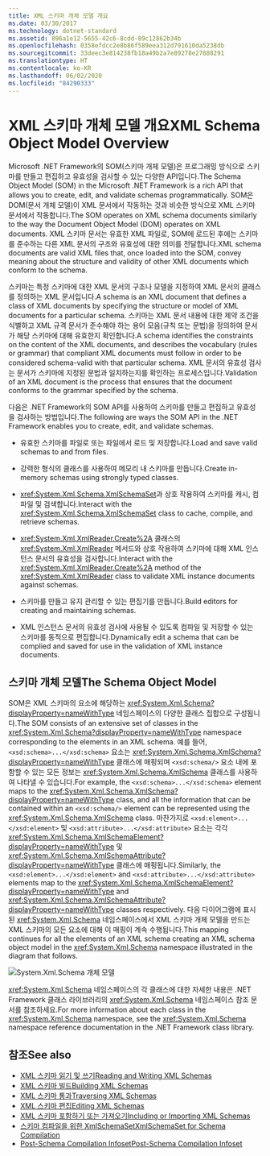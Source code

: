 ```yaml
---
title: XML 스키마 개체 모델 개요
ms.date: 03/30/2017
ms.technology: dotnet-standard
ms.assetid: 896a1e12-5655-42c6-8cdd-89c12862b34b
ms.openlocfilehash: 0358efdcc2e8b86f589eea312d791610da5238db
ms.sourcegitcommit: 33deec3e814238fb18a49b2a7e89278e27888291
ms.translationtype: HT
ms.contentlocale: ko-KR
ms.lasthandoff: 06/02/2020
ms.locfileid: "84290333"
---
```

# <a name="xml-schema-object-model-overview"></a><span data-ttu-id="cbc28-102">XML 스키마 개체 모델 개요</span><span class="sxs-lookup"><span data-stu-id="cbc28-102">XML Schema Object Model Overview</span></span>
<span data-ttu-id="cbc28-103">Microsoft .NET Framework의 SOM(스키마 개체 모델)은 프로그래밍 방식으로 스키마를 만들고 편집하고 유효성을 검사할 수 있는 다양한 API입니다.</span><span class="sxs-lookup"><span data-stu-id="cbc28-103">The Schema Object Model (SOM) in the Microsoft .NET Framework is a rich API that allows you to create, edit, and validate schemas programmatically.</span></span> <span data-ttu-id="cbc28-104">SOM은 DOM(문서 개체 모델)이 XML 문서에서 작동하는 것과 비슷한 방식으로 XML 스키마 문서에서 작동합니다.</span><span class="sxs-lookup"><span data-stu-id="cbc28-104">The SOM operates on XML schema documents similarly to the way the Document Object Model (DOM) operates on XML documents.</span></span> <span data-ttu-id="cbc28-105">XML 스키마 문서는 유효한 XML 파일로, SOM에 로드된 후에는 스키마를 준수하는 다른 XML 문서의 구조와 유효성에 대한 의미를 전달합니다.</span><span class="sxs-lookup"><span data-stu-id="cbc28-105">XML schema documents are valid XML files that, once loaded into the SOM, convey meaning about the structure and validity of other XML documents which conform to the schema.</span></span>  
  
 <span data-ttu-id="cbc28-106">스키마는 특정 스키마에 대한 XML 문서의 구조나 모델을 지정하여 XML 문서의 클래스를 정의하는 XML 문서입니다.</span><span class="sxs-lookup"><span data-stu-id="cbc28-106">A schema is an XML document that defines a class of XML documents by specifying the structure or model of XML documents for a particular schema.</span></span> <span data-ttu-id="cbc28-107">스키마는 XML 문서 내용에 대한 제약 조건을 식별하고 XML 규격 문서가 준수해야 하는 용어 모음(규칙 또는 문법)을 정의하여 문서가 해당 스키마에 대해 유효한지 확인합니다.</span><span class="sxs-lookup"><span data-stu-id="cbc28-107">A schema identifies the constraints on the content of the XML documents, and describes the vocabulary (rules or grammar) that compliant XML documents must follow in order to be considered schema-valid with that particular schema.</span></span> <span data-ttu-id="cbc28-108">XML 문서의 유효성 검사는 문서가 스키마에 지정된 문법과 일치하는지를 확인하는 프로세스입니다.</span><span class="sxs-lookup"><span data-stu-id="cbc28-108">Validation of an XML document is the process that ensures that the document conforms to the grammar specified by the schema.</span></span>  
  
 <span data-ttu-id="cbc28-109">다음은 .NET Framework의 SOM API를 사용하여 스키마를 만들고 편집하고 유효성을 검사하는 방법입니다.</span><span class="sxs-lookup"><span data-stu-id="cbc28-109">The following are ways the SOM API in the .NET Framework enables you to create, edit, and validate schemas.</span></span>  
  
- <span data-ttu-id="cbc28-110">유효한 스키마를 파일로 또는 파일에서 로드 및 저장합니다.</span><span class="sxs-lookup"><span data-stu-id="cbc28-110">Load and save valid schemas to and from files.</span></span>  
  
- <span data-ttu-id="cbc28-111">강력한 형식의 클래스를 사용하여 메모리 내 스키마를 만듭니다.</span><span class="sxs-lookup"><span data-stu-id="cbc28-111">Create in-memory schemas using strongly typed classes.</span></span>  
  
- <span data-ttu-id="cbc28-112"><xref:System.Xml.Schema.XmlSchemaSet>과 상호 작용하여 스키마를 캐시, 컴파일 및 검색합니다.</span><span class="sxs-lookup"><span data-stu-id="cbc28-112">Interact with the <xref:System.Xml.Schema.XmlSchemaSet> class to cache, compile, and retrieve schemas.</span></span>  
  
- <span data-ttu-id="cbc28-113"><xref:System.Xml.XmlReader.Create%2A> 클래스의 <xref:System.Xml.XmlReader> 메서드와 상호 작용하여 스키마에 대해 XML 인스턴스 문서의 유효성을 검사합니다.</span><span class="sxs-lookup"><span data-stu-id="cbc28-113">Interact with the <xref:System.Xml.XmlReader.Create%2A> method of the <xref:System.Xml.XmlReader> class to validate XML instance documents against schemas.</span></span>  
  
- <span data-ttu-id="cbc28-114">스키마를 만들고 유지 관리할 수 있는 편집기를 만듭니다.</span><span class="sxs-lookup"><span data-stu-id="cbc28-114">Build editors for creating and maintaining schemas.</span></span>  
  
- <span data-ttu-id="cbc28-115">XML 인스턴스 문서의 유효성 검사에 사용될 수 있도록 컴파일 및 저장할 수 있는 스키마를 동적으로 편집합니다.</span><span class="sxs-lookup"><span data-stu-id="cbc28-115">Dynamically edit a schema that can be complied and saved for use in the validation of XML instance documents.</span></span>  
  
## <a name="the-schema-object-model"></a><span data-ttu-id="cbc28-116">스키마 개체 모델</span><span class="sxs-lookup"><span data-stu-id="cbc28-116">The Schema Object Model</span></span>  
 <span data-ttu-id="cbc28-117">SOM은 XML 스키마의 요소에 해당하는 <xref:System.Xml.Schema?displayProperty=nameWithType> 네임스페이스의 다양한 클래스 집합으로 구성됩니다.</span><span class="sxs-lookup"><span data-stu-id="cbc28-117">The SOM consists of an extensive set of classes in the <xref:System.Xml.Schema?displayProperty=nameWithType> namespace corresponding to the elements in an XML schema.</span></span> <span data-ttu-id="cbc28-118">예를 들어, `<xsd:schema>...</xsd:schema>` 요소는 <xref:System.Xml.Schema.XmlSchema?displayProperty=nameWithType> 클래스에 매핑되며 `<xsd:schema/>` 요소 내에 포함할 수 있는 모든 정보는 <xref:System.Xml.Schema.XmlSchema> 클래스를 사용하여 나타낼 수 있습니다.</span><span class="sxs-lookup"><span data-stu-id="cbc28-118">For example, the `<xsd:schema>...</xsd:schema>` element maps to the <xref:System.Xml.Schema.XmlSchema?displayProperty=nameWithType> class, and all the information that can be contained within an `<xsd:schema/>` element can be represented using the <xref:System.Xml.Schema.XmlSchema> class.</span></span> <span data-ttu-id="cbc28-119">마찬가지로 `<xsd:element>...</xsd:element>` 및 `<xsd:attribute>...</xsd:attribute>` 요소는 각각 <xref:System.Xml.Schema.XmlSchemaElement?displayProperty=nameWithType> 및 <xref:System.Xml.Schema.XmlSchemaAttribute?displayProperty=nameWithType> 클래스에 매핑됩니다.</span><span class="sxs-lookup"><span data-stu-id="cbc28-119">Similarly, the `<xsd:element>...</xsd:element>` and `<xsd:attribute>...</xsd:attribute>` elements map to the <xref:System.Xml.Schema.XmlSchemaElement?displayProperty=nameWithType> and <xref:System.Xml.Schema.XmlSchemaAttribute?displayProperty=nameWithType> classes respectively.</span></span> <span data-ttu-id="cbc28-120">다음 다이어그램에 표시된 <xref:System.Xml.Schema> 네임스페이스에서 XML 스키마 개체 모델을 만드는 XML 스키마의 모든 요소에 대해 이 매핑이 계속 수행됩니다.</span><span class="sxs-lookup"><span data-stu-id="cbc28-120">This mapping continues for all the elements of an XML schema creating an XML schema object model in the <xref:System.Xml.Schema> namespace illustrated in the diagram that follows.</span></span>  
  
 ![System.Xml.Schema 개체 모델](./media/xml-schema-object-model-overview/xml-schema-object-model.gif)  
  
 <span data-ttu-id="cbc28-122"><xref:System.Xml.Schema> 네임스페이스의 각 클래스에 대한 자세한 내용은 .NET Framework 클래스 라이브러리의 <xref:System.Xml.Schema> 네임스페이스 참조 문서를 참조하세요.</span><span class="sxs-lookup"><span data-stu-id="cbc28-122">For more information about each class in the <xref:System.Xml.Schema> namespace, see the <xref:System.Xml.Schema> namespace reference documentation in the .NET Framework class library.</span></span>  
  
## <a name="see-also"></a><span data-ttu-id="cbc28-123">참조</span><span class="sxs-lookup"><span data-stu-id="cbc28-123">See also</span></span>

- [<span data-ttu-id="cbc28-124">XML 스키마 읽기 및 쓰기</span><span class="sxs-lookup"><span data-stu-id="cbc28-124">Reading and Writing XML Schemas</span></span>](reading-and-writing-xml-schemas.md)
- [<span data-ttu-id="cbc28-125">XML 스키마 빌드</span><span class="sxs-lookup"><span data-stu-id="cbc28-125">Building XML Schemas</span></span>](building-xml-schemas.md)
- [<span data-ttu-id="cbc28-126">XML 스키마 통과</span><span class="sxs-lookup"><span data-stu-id="cbc28-126">Traversing XML Schemas</span></span>](traversing-xml-schemas.md)
- [<span data-ttu-id="cbc28-127">XML 스키마 편집</span><span class="sxs-lookup"><span data-stu-id="cbc28-127">Editing XML Schemas</span></span>](editing-xml-schemas.md)
- [<span data-ttu-id="cbc28-128">XML 스키마 포함하기 또는 가져오기</span><span class="sxs-lookup"><span data-stu-id="cbc28-128">Including or Importing XML Schemas</span></span>](including-or-importing-xml-schemas.md)
- [<span data-ttu-id="cbc28-129">스키마 컴파일을 위한 XmlSchemaSet</span><span class="sxs-lookup"><span data-stu-id="cbc28-129">XmlSchemaSet for Schema Compilation</span></span>](xmlschemaset-for-schema-compilation.md)
- [<span data-ttu-id="cbc28-130">Post-Schema Compilation Infoset</span><span class="sxs-lookup"><span data-stu-id="cbc28-130">Post-Schema Compilation Infoset</span></span>](post-schema-compilation-infoset.md)
